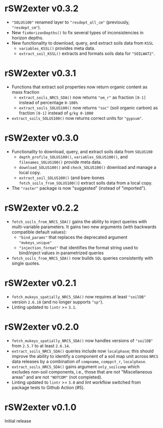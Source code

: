 # rSW2exter v0.3.2
* `"SOLUS100"` renamed layer to `"resdept_all_cm"` (previously, `"resdept_cm"`).
* New `fixHorizonDepths()` to fix several types of inconsistencies in
  horizon depths.
* New functionality to download, query, and extract soils data from `KSSL`
    * `variables_KSSL()` provides meta data.
    * `extract_soil_KSSL()` extracts and formats soils data for `"SOILWAT2"`.

# rSW2exter v0.3.1
* Functions that extract soil properties now return organic content as
  mass fraction
    * `extract_soils_NRCS_SDA()` now returns `"om_r"` as fraction `[0-1]`
       instead of percentage `0-100%`
    * `extract_soils_SOLUS100()` now returns `"soc"` (soil organic carbon)
       as fraction `[0-1]` instead of `g/kg 0-1000`
* `extract_soils_SOLUS100()` now returns correct units for `"gypsum"`.

# rSW2exter v0.3.0
* Functionality to download, query, and extract soils data from `SOLUS100`
    * `depth_profile_SOLUS100()`, `variables_SOLUS100()`, and
      `filenames_SOLUS100()` provide meta data.
    * `download_SOLUS100()` and `check_SOLUS100()` download and manage
      a local copy.
    * `extract_soil_SOLUS100()` (and bare-bones `fetch_soils_from_SOLUS100()`)
      extract soils data from a local copy.
* The `"raster"` package is now "suggested" (instead of "imported").


# rSW2exter v0.2.2
* `fetch_soils_from_NRCS_SDA()` gains the ability to inject queries with
  multi-variable parameters. It gains two new arguments
  (with backwards compatible default values):
    * `"bind_params"` that replaces the deprecated argument `"mukeys_unique"`
    * `"injection_format"` that identifies the format string used to
      bind/inject values in parametrized queries
* `fetch_soils_from_NRCS_SDA()` now builds `SQL` queries consistently with
  single quotes.


# rSW2exter v0.2.1
* `fetch_mukeys_spatially_NRCS_SDA()` now requires at least
  `"soilDB"` version `2.6.10` (and no longer supports `"sp"`).
* Linting updated to `lintr` >= `3.1`.


# rSW2exter v0.2.0
* `fetch_mukeys_spatially_NRCS_SDA()` now handles versions of `"soilDB"`
  from `2.5.7` to at least `2.6.14`.
* `extract_soils_NRCS_SDA()` queries include now `localphase`;
  this should improve the ability to identify a component of a soil map unit
  across `NRCS` data releases by a combination of
  `compname`, `comppct_r`, `localphase`.
* `extract_soils_NRCS_SDA()` gains argument `only_soilcomp` which excludes
  non-soil components, i.e., those that are not "Miscellaneous areas" and
  are not `"NOTCOM"` (not completed).
* Linting updated to `lintr` >= `3.0` and
  lint workflow switched from package tests to Github Action (#5).

# rSW2exter v0.1.0
Initial release
